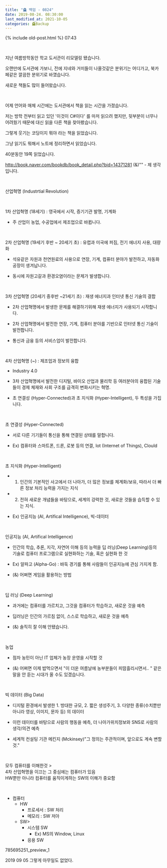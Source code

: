 ```yaml
---
title: "🪦 백업 - 0824"
date: 2019-08-24. 08:30:00
last_modified_at: 2021-10-05
categories: 🪦Backup
---
```

{% include old-post.html %}
07:43

​

지난 여름방학동안 학교 도서관이 리모델링 됐습니다.

오랜만에 도서관에 가보니, 전에 지네와 거미들이 나올것같은 분위기는 어디가고, 북카페같은 깔끔한 분위기로 바꼈습니다.

새로운 책들도 많이 들어왔습니다.

​

어제 언어와 매체 시간에는 도서관에서 책을 읽는 시간을 가졌습니다.

저는 방학 전부터 읽고 있던 '이것이 C#이다' 를 마저 읽으려 했지만, 뒷부분이 너무나 어려웠기 때문에 대신 읽을 다른 책을 찾아봤습니다.

그렇게 웃기는 코딩이지 뭐야 라는 책을 읽었습니다.

그냥 읽기도 뭐해서 노트에 정리하면서 읽었습니다.

40분동안 19쪽 읽었습니다.

 
http://book.naver.com/bookdb/book_detail.php?bid=14371281
(&)"" - 제 생각입니다.

​

산업혁명 (Industrtial Revolution)

​

1차 산업혁명 (18세기) : 영국에서 시작, 증기기관 발명, 기계화

- 주 산업이 농업, 수공업에서 제조업으로 바뀝니다.

​

2차 산업혁명 (19세기 후반 ~ 20세기 초) : 유렵과 미국에 퍼짐, 전기 에너지 사용, 대량화

- 석유같은 자원과 천연원료의 사용으로 연장, 기계, 컴퓨터 분야가 발전하고, 자동화 공장이 생겨납니다.

- 동시에 자원고갈과 환경오염이라는 문제가 발생합니다.

​

3차 산업혁명 (20세기 중후반 ~21세기 초) : 재생 에너지과 인터넷 통신 기술의 결합

- 2차 산업혁명에서 발생한 문제를 해결하기위해 재생 에너지가 사용되기 시작합니다.

- 2차 산업혁명에서 발전한 연장, 기계, 컴퓨터 분야를 기반으로 인터넷 통신 기술이 발전합니다.

- 통신과 금융 등의 서비스업이 발전합니다.

​

4차 산업혁명 (~) : 제조업과 정보의 융합

- Industry 4.0

- 3차 산업혁명에서 발전한 디지털, 바이오 산업과 물리학 등 여러분야의 융합된 기술들이 경제 체재와 사회 구조를 급격히 변화시키는 혁명.

- 초 연결성 (Hyper-Connected)과 초 지식화 (Hyper-Intelligent), 두 특성을 가집니다.

​

초 연결성 (Hyper-Connected)

- 서로 다른 기기들이 통신을 통해 연결된 상태를 말합니다.

- Ex) 컴퓨터와 스마트폰, 드론, 로봇 등의 연결, Iot (Internet of Things), Clould

​

초 지식화 (Hyper-Intelligent)

- 1. 인간의 기본적인 사고에서 더 나아가, 더 많은 정보를 체계화/보유, 따라서 더 빠른 정보 처리 능력을 가지는 지식

- 2. 전혀 새로운 개념들을 바탕으로, 세계의 강력한 것, 새로운 것들을 습득할 수 있는 지식.

- Ex) 인공지능 (AI, Artifical Intelligence), 빅-데이터

​

인공지능 (AI, Artifical Intelligence)

- 인간의 학습, 추론, 지각, 자연어 이해 등의 능력을 딥 러닝(Deep Learning)등의 기술로 컴퓨터 프로그램으로 실현화하는 기술, 혹은 실현화 한 것

- Ex) 알파고 (Alpha-Go) : 바둑 경기를 통해 사람들이 인공지능에 관심 가지게 함.

- (&) 어쩌면 게임을 활용하는 방법

​

딥 러닝 (Deep Learning)

- 과거에는 컴퓨터를 가르치고, 그것을 컴퓨터가 학습하고, 새로운 것을 예측

- 딥러닝은 인간의 가르침 없이, 스스로 학습하고, 새로운 것을 예측

- (&) 솔직히 잘 이해 안됐습니다.

​

농업

- 점차 농민이 아닌 IT 업체가 농장 운영을 시작할 것

- (&) 어쩌면 이제 밥먹으면서 "이 더운 여름날에 농부분들이 피땀흘리시면서.. " 같은 말을 안 듣는 시대가 올 수도 있겠습니다.

​

빅 데이터 (Big Data)

- 디지털 환경에서 발생한 1. 방대한 규모, 2. 짧은 생성주기, 3. 다양한 종류(수치뿐만 아니라 영상, 이미지, 문자 등) 의 데이터

- 이런 데이터를 바탕으로 사람의 행동을 예측, 더 나아가위치정보와 SNS로 사람의 생각/의견 예측

- 세계적 컨설팅 기관 메킨지 (Mckinsey)"그 정의는 주관적이며, 앞으로도 계속 변할 것."

​

모두 컴퓨터를 이해한것 >  
4차 산업혁명을 이끄는 그 중심에는 컴퓨터가 있음  
HW뿐만 아니라 컴퓨터를 움직이게하는 SW의 이해가 중요함

​

- 컴퓨터
  - HW
    - 프로세서 : SW 처리
    - 메모리 : SW 저아
  - SW>
    - 시스템 SW
      - Ex) MS의 Window, Linux
    - 응용 SW

785695251_preview_1

2019 09 05 그렇게 아무일도 없었다.
